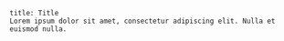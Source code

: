 ```ad-abstract
title: Title
Lorem ipsum dolor sit amet, consectetur adipiscing elit. Nulla et euismod nulla.
```